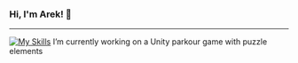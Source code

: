 ### Hi, I'm Arek! 👋
---
[![My Skills](https://skillicons.dev/icons?i=c#,unity,photoshop)](https://skillicons.dev)
I’m currently working on a Unity parkour game with puzzle elements
<!--
**malpish0n/malpish0n** is a ✨ _special_ ✨ repository because its `README.md` (this file) appears on your GitHub profile.

Here are some ideas to get you started:

- 🔭 I’m currently working on ...
- 🌱 I’m currently learning ...
- 👯 I’m looking to collaborate on ...
- 🤔 I’m looking for help with ...
- 💬 Ask me about ...
- 📫 How to reach me: ...
- 😄 Pronouns: ...
- ⚡ Fun fact: ...
-->
